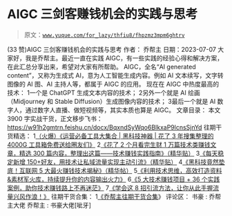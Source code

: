 # AIGC 三剑客赚钱机会的实践与思考

> 原文：[`www.yuque.com/for_lazy/thfiu8/fhpzmz3mpm6ghtrv`](https://www.yuque.com/for_lazy/thfiu8/fhpzmz3mpm6ghtrv)

<ne-h2 id="1a80fa29" data-lake-id="1a80fa29"><ne-heading-ext><ne-heading-anchor></ne-heading-anchor><ne-heading-fold></ne-heading-fold></ne-heading-ext><ne-heading-content><ne-text id="u28f9c3a2">(33 赞)AIGC 三剑客赚钱机会的实践与思考</ne-text></ne-heading-content></ne-h2> <ne-p id="u3704da48" data-lake-id="u3704da48"><ne-text id="u46063f03">作者： 乔帮主</ne-text></ne-p> <ne-p id="uee513a92" data-lake-id="uee513a92"><ne-text id="u92b290da">日期：2023-07-07</ne-text></ne-p> <ne-p id="u95639f5d" data-lake-id="u95639f5d"><ne-text id="u0c7cf843">大家好，我是乔帮主。最近一直在实践 AIGC，有一些实践的经验心得和解决方案，在此汇总分享出来，希望对大家有所帮助。</ne-text></ne-p> <ne-p id="uede1a6de" data-lake-id="uede1a6de"><ne-text id="u731afd30">AIGC，全名“AI generated content”，又称为生成式 AI，意为人工智能生成内容。例如 AI 文本续写，文字转图像的 AI 图、AI 主持人等，都属于 AIGC 的应用。</ne-text></ne-p> <ne-p id="u6638b659" data-lake-id="u6638b659"><ne-text id="u247cc4f3">现在在 AIGC 中热度最高的技术：</ne-text></ne-p> <ne-oli index-type="0"><ne-oli-i>1</ne-oli-i><ne-oli-c class="ne-oli-content" id="ufd33cf31" data-lake-id="ufd33cf31"><ne-text id="u6674621e">一个是 ChatGPT 生成文本内容的技术；</ne-text></ne-oli-c></ne-oli> <ne-oli index-type="0"><ne-oli-i>2</ne-oli-i><ne-oli-c class="ne-oli-content" id="u8c06e9a9" data-lake-id="u8c06e9a9"><ne-text id="u15fa78be">另外一个就是 AI 绘画（Midjourney 和 Stable Diffusion）生成图像内容的技术；</ne-text></ne-oli-c></ne-oli> <ne-oli index-type="0"><ne-oli-i>3</ne-oli-i><ne-oli-c class="ne-oli-content" id="u16d882da" data-lake-id="u16d882da"><ne-text id="u86b15c1e">最后一个就是 AI 数字人，通过数字人直播、做短视频等，其实本质也算是 AIGC。</ne-text></ne-oli-c></ne-oli> <ne-p id="ub6aef029" data-lake-id="ub6aef029"><ne-text id="uf1b2a58f" ne-bold="true">文章目录：</ne-text></ne-p> <ne-quote id="u639e62e4" data-lake-id="u639e62e4"><ne-p id="u356e969e" data-lake-id="u356e969e"><ne-text id="u676f2eb9" ne-bold="true">本文 3900 字实战干货，正文移步飞书：</ne-text></ne-p> <ne-p id="u1aa2cc2e" data-lake-id="u1aa2cc2e">[<ne-text id="u01339872">https://w91h2gmtrn.feishu.cn/docx/BqxndSyWqo6BlkxaP9lcnsSjnYd</ne-text>](https://w91h2gmtrn.feishu.cn/docx/BqxndSyWqo6BlkxaP9lcnsSjnYd)</ne-p> <ne-hole id="u7290e835" data-lake-id="u7290e835"><ne-card data-card-name="hr" data-card-type="block" id="CF814" data-event-boundary="card"><ne-p id="ud55b3f12" data-lake-id="ud55b3f12"><ne-text id="u2c98d19a" ne-bold="true">往期干货精选：</ne-text></ne-p> <ne-oli index-type="0"><ne-oli-i>1</ne-oli-i><ne-oli-c class="ne-oli-content" id="u898d872d" data-lake-id="u898d872d">[<ne-text id="u4d39d4bb" ne-underline="true">（火爆）《运营必备工具大集合 | 黑科技神器 | 花了 3 年搜集整理的 4000G 工具箱免费送给圈友们》</ne-text>](https://wx.zsxq.com/dweb2/index/topic_detail/181422482248122)</ne-oli-c></ne-oli> <ne-oli index-type="0"><ne-oli-i>2</ne-oli-i><ne-oli-c class="ne-oli-content" id="u30aca39d" data-lake-id="u30aca39d">[<ne-text id="u1c9cca0a" ne-underline="true">《花了 2 个月看完生财 1 万篇技术类赚钱文章，精选 300 篇内容，整理出这篇——技术赚钱实践指南》（精华贴）</ne-text>](https://t.zsxq.com/0eyIP8XKk)</ne-oli-c></ne-oli> <ne-oli index-type="0"><ne-oli-i>3</ne-oli-i><ne-oli-c class="ne-oli-content" id="uef85ad43" data-lake-id="uef85ad43">[<ne-text id="u7662efaa" ne-underline="true">《每天稳定新增 150+好友，用技术让私域流量实现主动引流》（精华贴）</ne-text>](https://wx.zsxq.com/dweb2/index/topic_detail/584158111451544)</ne-oli-c></ne-oli> <ne-oli index-type="0"><ne-oli-i>4</ne-oli-i><ne-oli-c class="ne-oli-content" id="ub6189324" data-lake-id="ub6189324">[<ne-text id="u7b8dbda0" ne-underline="true">《黑科技竟然垫底！互联网 5 大最火赚钱技术揭秘》（精华帖）</ne-text>](https://wx.zsxq.com/dweb2/index/topic_detail/584141142218154)</ne-oli-c></ne-oli> <ne-oli index-type="0"><ne-oli-i>5</ne-oli-i><ne-oli-c class="ne-oli-content" id="u245c5ca7" data-lake-id="u245c5ca7">[<ne-text id="u4b40c893" ne-underline="true">《利用技术思维，高效打造资料&素材军火库，持续提升你的内容输出火力》</ne-text>](https://wx.zsxq.com/dweb2/index/topic_detail/181588224554542)</ne-oli-c></ne-oli> <ne-oli index-type="0"><ne-oli-i>6</ne-oli-i><ne-oli-c class="ne-oli-content" id="ufcc3220c" data-lake-id="ufcc3220c">[<ne-text id="ucb744244" ne-underline="true">《5 大技术赚钱项目 + 36 个实践案例，助你技术赚钱路上不再迷茫》</ne-text>](https://t.zsxq.com/0dIs5CaYH)</ne-oli-c></ne-oli> <ne-oli index-type="0"><ne-oli-i>7</ne-oli-i><ne-oli-c class="ne-oli-content" id="ube051ba5" data-lake-id="ube051ba5">[<ne-text id="u0f4d7c14" ne-underline="true">《学会这 8 招引流方法，让你从此手握流量兴风作浪！》</ne-text>](https://t.zsxq.com/0ePkD8050)</ne-oli-c></ne-oli> <ne-p id="u7bcc8d69" data-lake-id="u7bcc8d69"><ne-text id="udaf7dc43" ne-bold="true">往期干货合集：</ne-text></ne-p> <ne-oli index-type="0"><ne-oli-i>1</ne-oli-i><ne-oli-c class="ne-oli-content" id="ude857110" data-lake-id="ude857110">[<ne-text id="u5b5f86c4" ne-underline="true">《乔帮主往期干货合集</ne-text>](https://t.zsxq.com/0d6SNCcC3)<ne-text id="u4aa1c08f" ne-underline="true">》</ne-text></ne-oli-c></ne-oli> <ne-hole id="uff2893db" data-lake-id="uff2893db"><ne-card data-card-name="hr" data-card-type="block" id="KLiUE" data-event-boundary="card"><ne-p id="u3a623c0e" data-lake-id="u3a623c0e"><ne-text id="u4ff9c9d4">评论区：</ne-text></ne-p> <ne-p id="u0fe8fffe" data-lake-id="u0fe8fffe"><ne-text id="u6aa0924c">书豪 : 乔帮主大佬</ne-text> <ne-text id="uf9faedd4">乔帮主 : 书豪大佬[呲牙]</ne-text></ne-p></ne-card></ne-hole></ne-card></ne-hole></ne-quote>